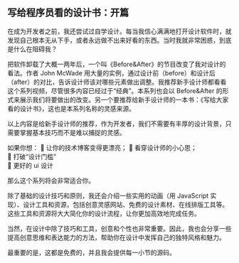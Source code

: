## 写给程序员看的设计书：开篇

在成为开发者之前，我还尝试过自学设计。每当我信心满满地打开设计软件时，就发现自己根本无从下手，或者永远做不出来好看的东西。当时我就非常困惑，到底是什么在阻碍我？

把软件卸载了大概一两年后，一个叫《Before&After》的节目改变了我对设计的看法。作者 John McWade 用大量的实例，通过设计前（before）和设计后（after）的对比，告诉设计师该对哪些元素做出调整。我推荐新手设计师都看看这个系列视频，尽管很多内容已经过于“经典”。本系列也会以 Before&After 的形式来展示我们将要做出的改变。另一个要推荐给新手设计师的一本书：《写给大家看的设计书》，这也是本系列名称的灵感来源。

以上内容是给新手设计师的推荐，作为开发者，我们不需要有丰厚的设计背景，只需要掌握基本技巧而不是难以捕捉的灵感。

如果你想：
💅 让你的技术博客变得更漂亮；
👀 看穿设计师的小心思；  
🔨 打破“设计门槛”  
🎨 更好的 ui 设计

那么这个系列将会非常适合你。

除了基础的设计技巧和原则，我还会介绍一些实用的动画（用 JavaScript 实现）、设计工具和资源，包括创意灵感网站、免费的设计素材、在线排版工具等。这些工具和资源将大大简化你的设计流程，让你更加高效地完成任务。

当然，在设计中除了技巧和工具，创意和个性也非常重要。因此，我也会分享一些提高创意思维和表达能力的方法，帮助你在设计中发挥自己的独特风格和魅力。

最重要的是，这都是免费的，并且我会提供每一小节的源码。
